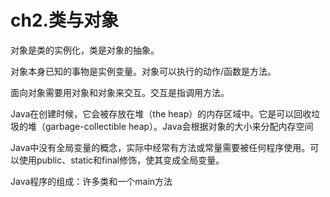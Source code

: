 # ch2.类与对象

对象是类的实例化，类是对象的抽象。

对象本身已知的事物是实例变量。对象可以执行的动作/函数是方法。

面向对象需要用对象和对象来交互。交互是指调用方法。

Java在创建时候，它会被存放在堆（the heap）的内存区域中。它是可以回收垃圾的堆（garbage-collectible heap）。Java会根据对象的大小来分配内存空间

Java中没有全局变量的概念，实际中经常有方法或常量需要被任何程序使用。可以使用public、static和final修饰，使其变成全局变量。

Java程序的组成：许多类和一个main方法